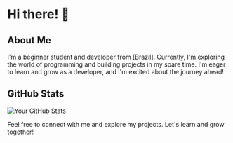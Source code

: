 # Hi there! 👋

## About Me

I'm a beginner student and developer from [Brazil]. Currently, I'm exploring the world of programming and building projects in my spare time. I'm eager to learn and grow as a developer, and I'm excited about the journey ahead!

## GitHub Stats

![Your GitHub Stats](https://github-readme-stats.vercel.app/api?username=your-username&show_icons=true&theme=radical)


Feel free to connect with me and explore my projects. Let's learn and grow together!
